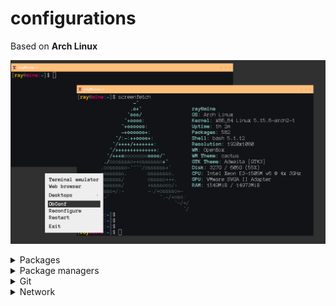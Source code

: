 # configurations

Based on __Arch Linux__

![minimal](assets/minimal.png)

<details><summary>Packages</summary>

## Install packages

Font
```
ttf-anonymous-pro
```

Terminal
```sh
xterm
```

Window manager
```sh
openbox obconf hsetroot unclutter
```

</details>

<details><summary>Package managers</summary>

## homebrew

```sh
/bin/bash -c "$(curl -fsSL https://raw.githubusercontent.com/Homebrew/install/HEAD/install.sh)"
```

## yay (AUR)

```sh
pacman -S --needed git base-devel
git clone https://aur.archlinux.org/yay-bin.git
cd yay-bin
makepkg -si
```

</details>

<details><summary>Git</summary>

## GPG sign

Generate new key

```sh
gpg --full-gen-key
```

Real Name: Eray Ates  
Email Address: eates23@gmail.com

```sh
gpg --list-secret-keys --keyid-format LONG eates23@gmail.com
```

And copy bold area rsa3072/__KEYID__ 2022-01-01

```sh
gpg --armor --export __KEYID__
```

Add to the gitconfig

```sh
git config --global user.signingkey __KEYID__
# git config --file .git/personal user.signingkey __KEYID__
```

Enable to sign always

```sh
git config --global commit.gpgsign true
```

## Specific folder use different key

Add this config in the `~/.gitconfig`

```
[includeIf "gitdir:~/github/*/"]
	path = ~/.git/personal
```

And personal file like

```
[user]
	email = eates23@gmail.com
	name = Eray Ates
	user = rytsh
```

Or use with `git config -l --file=.git/personal` and set new things.

Don't forget to apply this one, if not exist it will use glocal signingkey.
```sh
git config --file .git/personal user.signingkey __KEYID__
```

</details>

<details><summary>Network</summary>

## VM Network Settings

### VirtualBox

Add NAT and Host-only network to the VM.

## Change names of the interface

```
cat /etc/udev/rules.d/10-network.rules
```

Find mac address with `ip link` command or manual way `cat /sys/class/net/enp0s3/address`.

Write correct mac address, check virtualbox's network settings.

```
SUBSYSTEM=="net", ACTION=="add", ATTR{address}=="08:00:27:a9:fd:20" NAME="netnat"
SUBSYSTEM=="net", ACTION=="add", ATTR{address}=="08:00:27:1a:c4:cd" NAME="nethost"
```

## Network Settings

Enable systemd-networkd service

```
sudo systemctl enable systemd-networkd.service
```

/etc/systemd/network/20-wired.network

```
[Match]
Name=nethost

[Network]
DHCP=yes
```

/etc/systemd/network/21-wired.network

```
[Match]
Name=netnat

[Network]
DHCP=yes
```

Check with `networkctl list` command.

If network changed to get new changes, run manually this command.

```
sudo dhclient netnat
```

</details>
